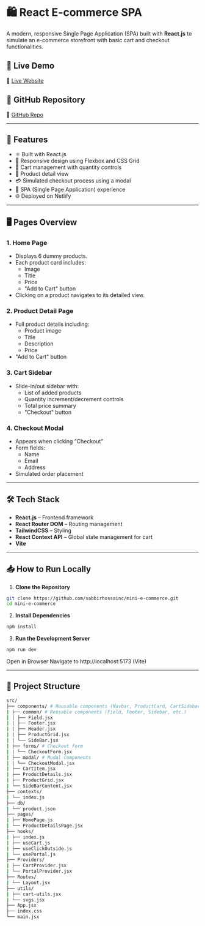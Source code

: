 # 🛍️ React E-commerce SPA

A modern, responsive Single Page Application (SPA) built with **React.js** to simulate an e-commerce storefront with basic cart and checkout functionalities.

## 🚀 Live Demo

🔗 [Live Website](https://my-mini-e-commerce.netlify.app/)

## 📂 GitHub Repository

🔗 [GitHub Repo](https://github.com/sabbirhossainc/mini-e-commerce.git)

---

## 📌 Features

- ⚛️ Built with React.js
- 📱 Responsive design using Flexbox and CSS Grid
- 🛒 Cart management with quantity controls
- 🧾 Product detail view
- 💳 Simulated checkout process using a modal
- 🎯 SPA (Single Page Application) experience
- 🌐 Deployed on Netlify

---

## 🖥️ Pages Overview

### 1. Home Page

- Displays 6 dummy products.
- Each product card includes:
  - Image
  - Title
  - Price
  - "Add to Cart" button
- Clicking on a product navigates to its detailed view.

### 2. Product Detail Page

- Full product details including:
  - Product image
  - Title
  - Description
  - Price
- "Add to Cart" button

### 3. Cart Sidebar

- Slide-in/out sidebar with:
  - List of added products
  - Quantity increment/decrement controls
  - Total price summary
  - "Checkout" button

### 4. Checkout Modal

- Appears when clicking “Checkout”
- Form fields:
  - Name
  - Email
  - Address
- Simulated order placement

---

## 🛠️ Tech Stack

- **React.js** – Frontend framework
- **React Router DOM** – Routing management
- **TailwindCSS** – Styling
- **React Context API** – Global state management for cart
- **Vite**

---

## 📥 How to Run Locally

1. **Clone the Repository**

```bash
git clone https://github.com/sabbirhossainc/mini-e-commerce.git
cd mini-e-commerce
```

2. **Install Dependencies**

```bash
npm install
```

3. **Run the Development Server**

```bash
npm run dev
```

Open in Browser
Navigate to http://localhost:5173 (Vite)

---

## 📁 Project Structure

```bash
src/
├── components/ # Reusable components (Navbar, ProductCard, CartSidebar, etc.)
| ├── common/ # Reusable components (Field, Footer, Sidebar, etc.)
| | ├── Field.jsx
| | ├── Footer.jsx
| | ├── Header.jsx
| | ├── ProductGrid.jsx
| | └── SideBar.jsx
| ├── forms/ # Checkout form
| | └── CheckoutForm.jsx
| ├── modal/ # Modal Components
| | └── CheckoutModal.jsx
| ├── CartItem.jsx
| ├── ProductDetails.jsx
| ├── ProductGrid.jsx
| └── SideBarContent.jsx
├── contexts/
| └── index.js
├── db/
| └── product.json
├── pages/
| ├── HomePage.js
| └── ProductDetailsPage.jsx
├── hooks/
| ├── index.js
| ├── useCart.js
| ├── useClickOutside.js
| └── usePortal.js
├── Providers/
| ├── CartProvider.jsx
| └── PortalProvider.jsx
├── Routes/
| └── Layout.jsx
├── utils/
| ├── cart-utils.jsx
| └── svgs.jsx
├── App.jsx
├── index.css
└── main.jsx
```
